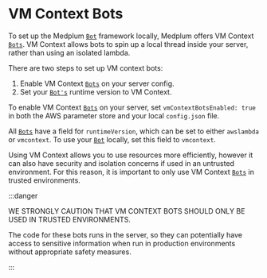 # VM Context Bots

To set up the Medplum [`Bot`](/docs/api/fhir/medplum/bot) framework locally, Medplum offers VM Context [`Bots`](/docs/api/fhir/medplum/bot). VM Context allows bots to spin up a local thread inside your server, rather than using an isolated lambda.

There are two steps to set up VM context bots:

1. Enable VM Context [`Bots`](/docs/api/fhir/medplum/bot) on your server config.
2. Set your [`Bot's`](/docs/api/fhir/medplum/bot) runtime version to VM Context.

To enable VM Context [`Bots`](/docs/api/fhir/medplum/bot) on your server, set `vmContextBotsEnabled: true` in both the AWS parameter store and your local `config.json` file.

All [`Bots`](/docs/api/fhir/medplum/bot) have a field for `runtimeVersion`, which can be set to either `awslambda` or `vmcontext`. To use your [`Bot`](/docs/api/fhir/medplum/bot) locally, set this field to `vmcontext`.

Using VM Context allows you to use resources more efficiently, however it can also have security and isolation concerns if used in an untrusted environment. For this reason, it is important to only use VM Context [`Bots`](/docs/api/fhir/medplum/bot) in trusted environments.

:::danger

WE STRONGLY CAUTION THAT VM CONTEXT BOTS SHOULD ONLY BE USED IN TRUSTED ENVIRONMENTS.

The code for these bots runs in the server, so they can potentially have access to sensitive information when run in production environments without appropriate safety measures.

:::
